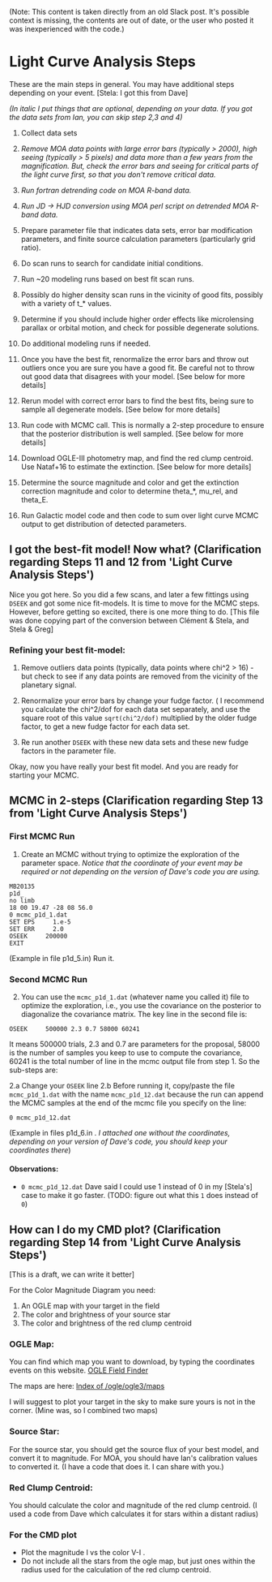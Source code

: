 (Note: This content is taken directly from an old Slack post. It's possible context is missing, the contents are out of date, or the user who posted it was inexperienced with the code.)

# Light Curve Analysis Steps

These are the main steps in general. You may have additional steps depending on your event. [Stela: I got this from Dave]

*(In italic I put things that are optional, depending on your data. If you got the data sets from Ian, you can skip step 2,3 and 4)*

1. Collect data sets

2. *Remove MOA data points with large error bars (typically > 2000), high seeing (typically > 5 pixels) and data more than a few years from the magnification. But, check the error bars and seeing for critical parts of the light curve first, so that you don't remove critical data.*

3. *Run fortran detrending code on MOA R-band data.*

4. *Run JD -> HJD conversion using MOA perl script on detrended MOA R-band data.*

5. Prepare parameter file that indicates data sets, error bar modification parameters, and finite source calculation parameters (particularly grid ratio).

6. Do scan runs to search for candidate initial conditions.

7. Run ~20 modeling runs based on best fit scan runs.

8. Possibly do higher density scan runs in the vicinity of good fits, possibly with a variety of t_* values.

9. Determine if you should include higher order effects like microlensing parallax or orbital motion, and check for possible degenerate solutions.

10. Do additional modeling runs if needed.

11. Once you have the best fit, renormalize the error bars and throw out outliers once you are sure you have a good fit. Be careful not to throw out good data that disagrees with your model. [See below for more details]

12. Rerun model with correct error bars to find the best fits, being sure to sample all degenerate models. [See below for more details]

13. Run code with MCMC call. This is normally a 2-step procedure to ensure that the posterior distribution is well sampled. [See below for more details]

14. Download OGLE-III photometry map, and find the red clump centroid. Use Nataf+16 to estimate the extinction. [See below for more details]

15. Determine the source magnitude and color and get the extinction correction magnitude and color to determine theta_*, mu_rel, and theta_E.

16. Run Galactic model code and then code to sum over light curve MCMC output to get distribution of detected parameters.

## I got the best-fit model! Now what? (Clarification regarding Steps 11 and 12 from 'Light Curve Analysis Steps')

Nice you got here. So you did a few scans, and later a few fittings using `DSEEK` and got some nice fit-models. It is time to move for the MCMC steps. However, before getting so excited, there is one more thing to do. [This file was done copying part of the conversion between Clément & Stela, and Stela & Greg]

### Refining your best fit-model:

1. Remove outliers data points (typically, data points where chi^2 > 16) - but check to see if any data points are removed from the vicinity of the planetary signal.

2. Renormalize your error bars by change your fudge factor. ( I recommend you calculate the chi^2/dof for each data set separately, and use the square root of this value `sqrt(chi^2/dof)` multiplied by the older fudge factor, to get a new fudge factor for each data set.

3. Re run another `DSEEK` with these new data sets and these new fudge factors in the parameter file.

Okay, now you have really your best fit model. And you are ready for starting your MCMC.

## MCMC in 2-steps (Clarification regarding Step 13 from 'Light Curve Analysis Steps')

### First MCMC Run
1. Create an MCMC without trying to optimize the exploration of the parameter space. *Notice that the coordinate of your event may be required or not depending on the version of Dave's code you are using.*

```
MB20135
p1d_
no limb
18 00 19.47 -28 08 56.0
0 mcmc_p1d_1.dat
SET EPS     1.e-5
SET ERR     2.0
OSEEK     200000
EXIT
```

(Example in file p1d_5.in)
Run it.

### Second MCMC Run
2. You can use the `mcmc_p1d_1.dat` (whatever name you called it) file to optimize the exploration, i.e., you use the covariance on the posterior to diagonalize the covariance matrix. The key line in the second file is:

```
OSEEK     500000 2.3 0.7 58000 60241
```

It means 500000 trials, 2.3 and 0.7 are parameters for the proposal, 58000 is the number of samples you keep to use to compute the covariance, 60241 is the total number of line in the mcmc output file from step 1. So the sub-steps are:

2.a Change your `OSEEK` line
2.b Before running it, copy/paste the file `mcmc_p1d_1.dat` with the name `mcmc_p1d_12.dat` because the run can append the MCMC samples at the end of the mcmc file you specify on the line:

```
0 mcmc_p1d_12.dat
```

(Example in files p1d_6.in . *I attached one without the coordinates, depending on your version of Dave's code, you should keep your coordinates there*)

#### Observations:
- `0 mcmc_p1d_12.dat` Dave said I could use 1 instead of 0 in my [Stela's] case to make it go faster. (TODO: figure out what this `1` does instead of `0`)

## How can I do my CMD plot? (Clarification regarding Step 14 from 'Light Curve Analysis Steps')

[This is a draft, we can write it better]

For the Color Magnitude Diagram you need:

1. An OGLE map with your target in the field
2. The color and brightness of your source star
3. The color and brightness of the red clump centroid

### OGLE Map:
You can find which map you want to download, by typing the coordinates events on this website.
[OGLE Field Finder](http://ogle.astrouw.edu.pl/radec2field.html)

The maps are here:
[Index of /ogle/ogle3/maps](http://www.astrouw.edu.pl/ogle/ogle3/maps/)

I will suggest to plot your target in the sky to make sure yours is not in the corner. (Mine was, so I combined two maps)

### Source Star:
For the source star, you should get the source flux of your best model, and convert it to magnitude. For MOA, you should have Ian's calibration values to converted it.
(I have a code that does it. I can share with you.)

### Red Clump Centroid:
You should calculate the color and magnitude of the red clump centroid. (I used a code from Dave which calculates it for stars within a distant radius)

### For the CMD plot
- Plot the magnitude I vs the color V-I .
- Do not include all the stars from the ogle map, but just ones within the radius used for the calculation of the red clump centroid.
